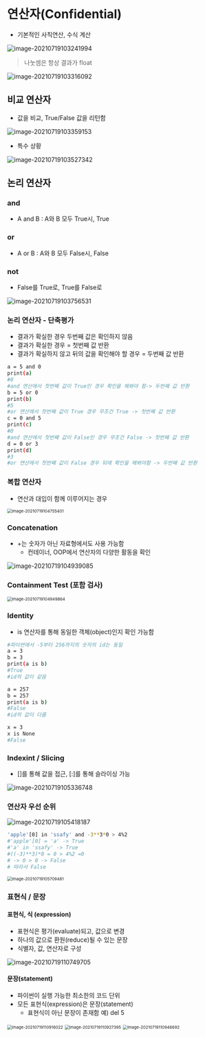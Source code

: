 # 연산자(Confidential)

- 기본적인 사칙연산, 수식 계산

![image-20210719103241994](C:\Users\tmddu\AppData\Roaming\Typora\typora-user-images\image-20210719103241994.png)

> 나눗셈은 항상 결과가 float

![image-20210719103316092](C:\Users\tmddu\AppData\Roaming\Typora\typora-user-images\image-20210719103316092.png)



## 비교 연산자

- 값을 비교, True/False 값을 리턴함

![image-20210719103359153](C:\Users\tmddu\AppData\Roaming\Typora\typora-user-images\image-20210719103359153.png)

- 특수 상황

![image-20210719103527342](3.Confidential(연산자).assets/image-20210719103527342.png)



## 논리 연산자

### and

- A and B : A와 B 모두 True시, True

### or 

- A or B : A와 B 모두 False시, False

### not

- False를 True로, True를 False로

![image-20210719103756531](3.Confidential(연산자).assets/image-20210719103756531.png)

### 논리 연산자 - 단축평가

- 결과가 확실한 경우 두번째 값은 확인하지 않음
- 결과가 확실한 경우 =  첫번째 값 반환
- 결과가 확실하지 않고 뒤의 값을 확인해야 할 경우 = 두번째 값 반환

```bash
a = 5 and 0
print(a)
#0
#and 연산에서 첫번째 값이 True인 경우 확인을 해봐야 함-> 두번째 값 반환
b = 5 or 0
print(b)
#5
#or 연산에서 첫번째 값이 True 경우 무조건 True -> 첫번째 값 반환
c = 0 and 5
print(c)
#0
#and 연산에서 첫번째 값이 False인 경우 무조건 False -> 첫번째 값 반환
d = 0 or 3
print(d)
#3
#or 연산에서 첫번째 값이 False 경우 뒤에 확인을 해봐야함 -> 두번째 값 반환
```



### 복합 연산자

- 연산과 대입이 함께 이루어지는 경우

<img src="3.Confidential(연산자).assets/image-20210719104755401.png" alt="image-20210719104755401" style="zoom: 67%;" />



### Concatenation

- +는 숫자가 아닌 자료형에서도 사용 가능함
  - 컨테이너, OOP에서 연산자의 다양한 활동을 확인 

![image-20210719104939085](3.Confidential(연산자).assets/image-20210719104939085.png)

### Containment Test (포함 검사)

<img src="3.Confidential(연산자).assets/image-20210719104949864.png" alt="image-20210719104949864" style="zoom:67%;" />

### Identity

- is 연산자를 통해 동일한 객체(object)인지 확인 가능함

```bash
#파이썬에서 -5부터 256까지의 숫자의 id는 동일
a = 3
b = 3
print(a is b)
#True
#id의 값이 같음
```

```bash
a = 257
b = 257
print(a is b)
#False
#id의 값이 다름
```

```bash
x = 3
x is None
#False
```



### Indexint / Slicing

- []를 통해 값을 접근, [:]를 통해 슬라이싱 가능

![image-20210719105336748](3.Confidential(연산자).assets/image-20210719105336748.png)



### 연산자 우선 순위

![image-20210719105418187](3.Confidential(연산자).assets/image-20210719105418187.png)

```bash
'apple'[0] in 'ssafy' and -3**3*0 > 4%2
#'apple'[0] = 'a' -> True
#'a' in 'ssafy' -> True
#((-3)**3)*0 = 0 > 4%2 =0
# -> 0 > 0 -> False
# 따라서 False
```

<img src="3.Confidential(연산자).assets/image-20210719105709481.png" alt="image-20210719105709481" style="zoom:67%;" />



### 표현식 / 문장

#### 표현식, 식 (expression)

- 표현식은 평가(evaluate)되고, 값으로 변경
- 하나의 값으로 환원(reduce)될 수 있는 문장
- 식별자, 값, 연산자로 구성

![image-20210719110749705](3.Confidential(연산자).assets/image-20210719110749705.png)

#### 문장(statement)

- 파이썬이 실행 가능한 최소한의 코드 단위
- 모든 표현식(expression)은 문장(statement)
  - 표현식이 아닌 문장이 존재함 예) del 5

<img src="3.Confidential(연산자).assets/image-20210719110916022.png" alt="image-20210719110916022" style="zoom:67%;" />

<img src="3.Confidential(연산자).assets/image-20210719110927395.png" alt="image-20210719110927395" style="zoom:67%;" />

<img src="3.Confidential(연산자).assets/image-20210719110946692.png" alt="image-20210719110946692" style="zoom:67%;" />

